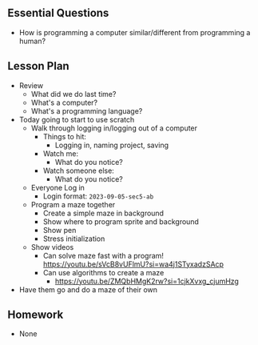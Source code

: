 ## Essential Questions

- How is programming a computer similar/different from programming a human?

## Lesson Plan

- Review
    - What did we do last time?
    - What's a computer?
    - What's a programming language?
- Today going to start to use scratch
    - Walk through logging in/logging out of a computer
        - Things to hit:
            - Logging in, naming project, saving
        - Watch me:
            - What do you notice?
        - Watch someone else:
            - What do you notice?
    - Everyone Log in
        - Login format: `2023-09-05-sec5-ab`
    - Program a maze together
        - Create a simple maze in background
        - Show where to program sprite and background
        - Show pen
        - Stress initialization
    - Show videos
        - Can solve maze fast with a program!
            https://youtu.be/sVcB8vUFlmU?si=wa4j1STyxadzSAcp
        - Can use algorithms to create a maze
            - https://youtu.be/ZMQbHMgK2rw?si=1cjkXvxg_cjumHzg
- Have them go and do a maze of their own

## Homework

- None
